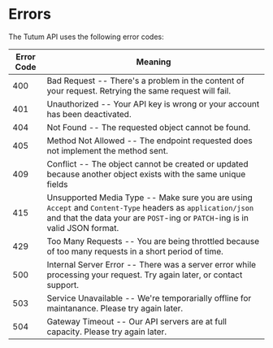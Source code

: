 # Errors

The Tutum API uses the following error codes:


Error Code | Meaning
---------- | -------
400 | Bad Request -- There's a problem in the content of your request. Retrying the same request will fail.
401 | Unauthorized -- Your API key is wrong or your account has been deactivated.
404 | Not Found -- The requested object cannot be found.
405 | Method Not Allowed -- The endpoint requested does not implement the method sent.
409 | Conflict -- The object cannot be created or updated because another object exists with the same unique fields
415 | Unsupported Media Type -- Make sure you are using `Accept` and `Content-Type` headers as `application/json` and that the data your are `POST`-ing or `PATCH`-ing is in valid JSON format.
429 | Too Many Requests -- You are being throttled because of too many requests in a short period of time.
500 | Internal Server Error -- There was a server error while processing your request. Try again later, or contact support.
503 | Service Unavailable -- We're temporarially offline for maintanance. Please try again later.
504 | Gateway Timeout -- Our API servers are at full capacity. Please try again later.